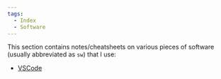 ```yaml
---
tags:
  - Index
  - Software
---
```


This section contains notes/cheatsheets on various pieces of software (usually abbreviated as `sw`) that I use:

- [VSCode](Apps/VSCode/Shortcuts.md)
